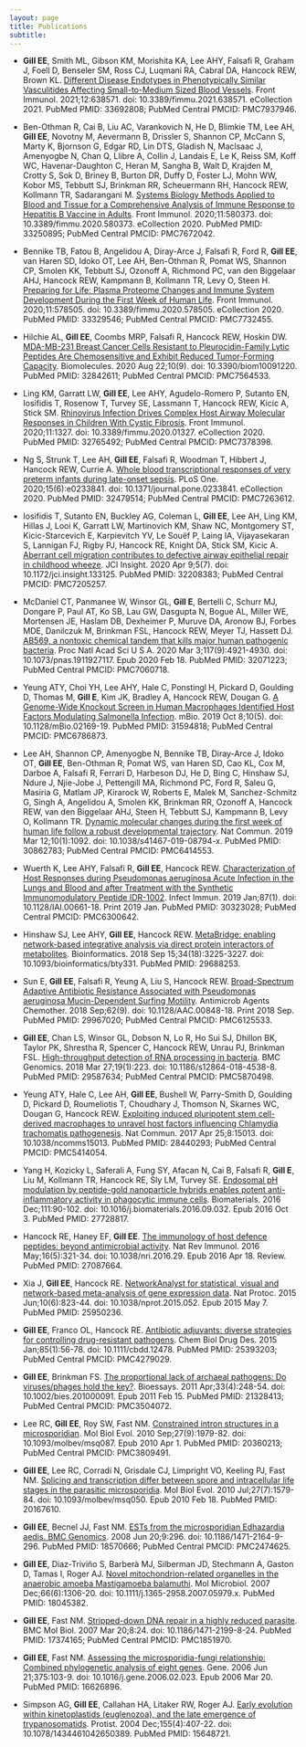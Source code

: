 ```yaml
---
layout: page
title: Publications
subtitle: 
---
```

- **Gill EE**, Smith ML, Gibson KM, Morishita KA, Lee AHY, Falsafi R, Graham J, Foell D, Benseler SM, Ross CJ, Luqmani RA, Cabral DA, Hancock REW, Brown KL. [Different Disease Endotypes in Phenotypically Similar Vasculitides Affecting Small-to-Medium Sized Blood Vessels](https://pubmed.ncbi.nlm.nih.gov/33692808/). Front Immunol. 2021;12:638571. doi: 10.3389/fimmu.2021.638571. eCollection 2021. PubMed PMID: 33692808; PubMed Central PMCID: PMC7937946.

- Ben-Othman R, Cai B, Liu AC, Varankovich N, He D, Blimkie TM, Lee AH, **Gill EE**, Novotny M, Aevermann B, Drissler S, Shannon CP, McCann S, Marty K, Bjornson G, Edgar RD, Lin DTS, Gladish N, Maclsaac J, Amenyogbe N, Chan Q, Llibre A, Collin J, Landais E, Le K, Reiss SM, Koff WC, Havenar-Daughton C, Heran M, Sangha B, Walt D, Krajden M, Crotty S, Sok D, Briney B, Burton DR, Duffy D, Foster LJ, Mohn WW, Kobor MS, Tebbutt SJ, Brinkman RR, Scheuermann RH, Hancock REW, Kollmann TR, Sadarangani M. [Systems Biology Methods Applied to Blood and Tissue for a Comprehensive Analysis of Immune Response to Hepatitis B Vaccine in Adults](https://pubmed.ncbi.nlm.nih.gov/33250895/). Front Immunol. 2020;11:580373. doi: 10.3389/fimmu.2020.580373. eCollection 2020. PubMed PMID: 33250895; PubMed Central PMCID: PMC7672042.

- Bennike TB, Fatou B, Angelidou A, Diray-Arce J, Falsafi R, Ford R, **Gill EE**, van Haren SD, Idoko OT, Lee AH, Ben-Othman R, Pomat WS, Shannon CP, Smolen KK, Tebbutt SJ, Ozonoff A, Richmond PC, van den Biggelaar AHJ, Hancock REW, Kampmann B, Kollmann TR, Levy O, Steen H. [Preparing for Life: Plasma Proteome Changes and Immune System Development During the First Week of Human Life](https://pubmed.ncbi.nlm.nih.gov/33329546/). Front Immunol. 2020;11:578505. doi: 10.3389/fimmu.2020.578505. eCollection 2020. PubMed PMID: 33329546; PubMed Central PMCID: PMC7732455.

- Hilchie AL, **Gill EE**, Coombs MRP, Falsafi R, Hancock REW, Hoskin DW. [MDA-MB-231 Breast Cancer Cells Resistant to Pleurocidin-Family Lytic Peptides Are Chemosensitive and Exhibit Reduced Tumor-Forming Capacity](https://pubmed.ncbi.nlm.nih.gov/32842611/). Biomolecules. 2020 Aug 22;10(9). doi: 10.3390/biom10091220. PubMed PMID: 32842611; PubMed Central PMCID: PMC7564533.

- Ling KM, Garratt LW, **Gill EE**, Lee AHY, Agudelo-Romero P, Sutanto EN, Iosifidis T, Rosenow T, Turvey SE, Lassmann T, Hancock REW, Kicic A, Stick SM. [Rhinovirus Infection Drives Complex Host Airway Molecular Responses in Children With Cystic Fibrosis](https://pubmed.ncbi.nlm.nih.gov/32765492/). Front Immunol. 2020;11:1327. doi: 10.3389/fimmu.2020.01327. eCollection 2020. PubMed PMID: 32765492; PubMed Central PMCID: PMC7378398.

- Ng S, Strunk T, Lee AH, **Gill EE**, Falsafi R, Woodman T, Hibbert J, Hancock REW, Currie A. [Whole blood transcriptional responses of very preterm infants during late-onset sepsis](https://pubmed.ncbi.nlm.nih.gov/32479514/). PLoS One. 2020;15(6):e0233841. doi: 10.1371/journal.pone.0233841. eCollection 2020. PubMed PMID: 32479514; PubMed Central PMCID: PMC7263612.

- Iosifidis T, Sutanto EN, Buckley AG, Coleman L, **Gill EE**, Lee AH, Ling KM, Hillas J, Looi K, Garratt LW, Martinovich KM, Shaw NC, Montgomery ST, Kicic-Starcevich E, Karpievitch YV, Le Souëf P, Laing IA, Vijayasekaran S, Lannigan FJ, Rigby PJ, Hancock RE, Knight DA, Stick SM, Kicic A. [Aberrant cell migration contributes to defective airway epithelial repair in childhood wheeze](https://pubmed.ncbi.nlm.nih.gov/32208383/). JCI Insight. 2020 Apr 9;5(7). doi: 10.1172/jci.insight.133125. PubMed PMID: 32208383; PubMed Central PMCID: PMC7205257.

- McDaniel CT, Panmanee W, Winsor GL, **Gill E**, Bertelli C, Schurr MJ, Dongare P, Paul AT, Ko SB, Lau GW, Dasgupta N, Bogue AL, Miller WE, Mortensen JE, Haslam DB, Dexheimer P, Muruve DA, Aronow BJ, Forbes MDE, Danilczuk M, Brinkman FSL, Hancock REW, Meyer TJ, Hassett DJ. [AB569, a nontoxic chemical tandem that kills major human pathogenic bacteria](https://pubmed.ncbi.nlm.nih.gov/32071223/). Proc Natl Acad Sci U S A. 2020 Mar 3;117(9):4921-4930. doi: 10.1073/pnas.1911927117. Epub 2020 Feb 18. PubMed PMID: 32071223; PubMed Central PMCID: PMC7060718.

- Yeung ATY, Choi YH, Lee AHY, Hale C, Ponstingl H, Pickard D, Goulding D, Thomas M, **Gill E**, Kim JK, Bradley A, Hancock REW, Dougan G. [A Genome-Wide Knockout Screen in Human Macrophages Identified Host Factors Modulating Salmonella Infection](https://pubmed.ncbi.nlm.nih.gov/31594818/). mBio. 2019 Oct 8;10(5). doi: 10.1128/mBio.02169-19. PubMed PMID: 31594818; PubMed Central PMCID: PMC6786873.

- Lee AH, Shannon CP, Amenyogbe N, Bennike TB, Diray-Arce J, Idoko OT, **Gill EE**, Ben-Othman R, Pomat WS, van Haren SD, Cao KL, Cox M, Darboe A, Falsafi R, Ferrari D, Harbeson DJ, He D, Bing C, Hinshaw SJ, Ndure J, Njie-Jobe J, Pettengill MA, Richmond PC, Ford R, Saleu G, Masiria G, Matlam JP, Kirarock W, Roberts E, Malek M, Sanchez-Schmitz G, Singh A, Angelidou A, Smolen KK, Brinkman RR, Ozonoff A, Hancock REW, van den Biggelaar AHJ, Steen H, Tebbutt SJ, Kampmann B, Levy O, Kollmann TR. [Dynamic molecular changes during the first week of human life follow a robust developmental trajectory](https://pubmed.ncbi.nlm.nih.gov/30862783/). Nat Commun. 2019 Mar 12;10(1):1092. doi: 10.1038/s41467-019-08794-x. PubMed PMID: 30862783; PubMed Central PMCID: PMC6414553.

- Wuerth K, Lee AHY, Falsafi R, **Gill EE**, Hancock REW. [Characterization of Host Responses during Pseudomonas aeruginosa Acute Infection in the Lungs and Blood and after Treatment with the Synthetic Immunomodulatory Peptide IDR-1002](https://pubmed.ncbi.nlm.nih.gov/30323028/). Infect Immun. 2019 Jan;87(1). doi: 10.1128/IAI.00661-18. Print 2019 Jan. PubMed PMID: 30323028; PubMed Central PMCID: PMC6300642.

- Hinshaw SJ, Lee AHY, **Gill EE**, Hancock REW. [MetaBridge: enabling network-based integrative analysis via direct protein interactors of metabolites](https://pubmed.ncbi.nlm.nih.gov/29688253/). Bioinformatics. 2018 Sep 15;34(18):3225-3227. doi: 10.1093/bioinformatics/bty331. PubMed PMID: 29688253.

- Sun E, **Gill EE**, Falsafi R, Yeung A, Liu S, Hancock REW. [Broad-Spectrum Adaptive Antibiotic Resistance Associated with Pseudomonas aeruginosa Mucin-Dependent Surfing Motility](https://pubmed.ncbi.nlm.nih.gov/29967020/). Antimicrob Agents Chemother. 2018 Sep;62(9). doi: 10.1128/AAC.00848-18. Print 2018 Sep. PubMed PMID: 29967020; PubMed Central PMCID: PMC6125533.

- **Gill EE**, Chan LS, Winsor GL, Dobson N, Lo R, Ho Sui SJ, Dhillon BK, Taylor PK, Shrestha R, Spencer C, Hancock REW, Unrau PJ, Brinkman FSL. [High-throughput detection of RNA processing in bacteria](https://pubmed.ncbi.nlm.nih.gov/29587634/). BMC Genomics. 2018 Mar 27;19(1):223. doi: 10.1186/s12864-018-4538-8. PubMed PMID: 29587634; PubMed Central PMCID: PMC5870498.

- Yeung ATY, Hale C, Lee AH, **Gill EE**, Bushell W, Parry-Smith D, Goulding D, Pickard D, Roumeliotis T, Choudhary J, Thomson N, Skarnes WC, Dougan G, Hancock REW. [Exploiting induced pluripotent stem cell-derived macrophages to unravel host factors influencing Chlamydia trachomatis pathogenesis](https://pubmed.ncbi.nlm.nih.gov/28440293/). Nat Commun. 2017 Apr 25;8:15013. doi: 10.1038/ncomms15013. PubMed PMID: 28440293; PubMed Central PMCID: PMC5414054.

- Yang H, Kozicky L, Saferali A, Fung SY, Afacan N, Cai B, Falsafi R, **Gill E**, Liu M, Kollmann TR, Hancock RE, Sly LM, Turvey SE. [Endosomal pH modulation by peptide-gold nanoparticle hybrids enables potent anti-inflammatory activity in phagocytic immune cells](https://pubmed.ncbi.nlm.nih.gov/27728817/). Biomaterials. 2016 Dec;111:90-102. doi: 10.1016/j.biomaterials.2016.09.032. Epub 2016 Oct 3. PubMed PMID: 27728817.

- Hancock RE, Haney EF, **Gill EE**. [The immunology of host defence peptides: beyond antimicrobial activity](https://pubmed.ncbi.nlm.nih.gov/27087664/). Nat Rev Immunol. 2016 May;16(5):321-34. doi: 10.1038/nri.2016.29. Epub 2016 Apr 18. Review. PubMed PMID: 27087664.

- Xia J, **Gill EE**, Hancock RE. [NetworkAnalyst for statistical, visual and network-based meta-analysis of gene expression data](https://pubmed.ncbi.nlm.nih.gov/25950236/). Nat Protoc. 2015 Jun;10(6):823-44. doi: 10.1038/nprot.2015.052. Epub 2015 May 7. PubMed PMID: 25950236.

- **Gill EE**, Franco OL, Hancock RE. [Antibiotic adjuvants: diverse strategies for controlling drug-resistant pathogens](https://pubmed.ncbi.nlm.nih.gov/25393203/). Chem Biol Drug Des. 2015 Jan;85(1):56-78. doi: 10.1111/cbdd.12478. PubMed PMID: 25393203; PubMed Central PMCID: PMC4279029.

- **Gill EE**, Brinkman FS. [The proportional lack of archaeal pathogens: Do viruses/phages hold the key?](https://pubmed.ncbi.nlm.nih.gov/21328413/). Bioessays. 2011 Apr;33(4):248-54. doi: 10.1002/bies.201000091. Epub 2011 Feb 15. PubMed PMID: 21328413; PubMed Central PMCID: PMC3504072.

- Lee RC, **Gill EE**, Roy SW, Fast NM. [Constrained intron structures in a microsporidian](https://pubmed.ncbi.nlm.nih.gov/20360213/). Mol Biol Evol. 2010 Sep;27(9):1979-82. doi: 10.1093/molbev/msq087. Epub 2010 Apr 1. PubMed PMID: 20360213; PubMed Central PMCID: PMC3809491.

- **Gill EE**, Lee RC, Corradi N, Grisdale CJ, Limpright VO, Keeling PJ, Fast NM. [Splicing and transcription differ between spore and intracellular life stages in the parasitic microsporidia](https://pubmed.ncbi.nlm.nih.gov/20167610/). Mol Biol Evol. 2010 Jul;27(7):1579-84. doi: 10.1093/molbev/msq050. Epub 2010 Feb 18. PubMed PMID: 20167610.

- **Gill EE**, Becnel JJ, Fast NM. [ESTs from the microsporidian Edhazardia aedis. BMC Genomics](https://pubmed.ncbi.nlm.nih.gov/18570666/). 2008 Jun 20;9:296. doi: 10.1186/1471-2164-9-296. PubMed PMID: 18570666; PubMed Central PMCID: PMC2474625.

- **Gill EE**, Diaz-Triviño S, Barberà MJ, Silberman JD, Stechmann A, Gaston D, Tamas I, Roger AJ. [Novel mitochondrion-related organelles in the anaerobic amoeba Mastigamoeba balamuthi](https://pubmed.ncbi.nlm.nih.gov/18045382/). Mol Microbiol. 2007 Dec;66(6):1306-20. doi: 10.1111/j.1365-2958.2007.05979.x. PubMed PMID: 18045382.

- **Gill EE**, Fast NM. [Stripped-down DNA repair in a highly reduced parasite](https://pubmed.ncbi.nlm.nih.gov/17374165/). BMC Mol Biol. 2007 Mar 20;8:24. doi: 10.1186/1471-2199-8-24. PubMed PMID: 17374165; PubMed Central PMCID: PMC1851970.

- **Gill EE**, Fast NM. [Assessing the microsporidia-fungi relationship: Combined phylogenetic analysis of eight genes](https://pubmed.ncbi.nlm.nih.gov/16626896/). Gene. 2006 Jun 21;375:103-9. doi: 10.1016/j.gene.2006.02.023. Epub 2006 Mar 20. PubMed PMID: 16626896.

- Simpson AG, **Gill EE**, Callahan HA, Litaker RW, Roger AJ. [Early evolution within kinetoplastids (euglenozoa), and the late emergence of trypanosomatids](https://pubmed.ncbi.nlm.nih.gov/15648721/). Protist. 2004 Dec;155(4):407-22. doi: 10.1078/1434461042650389. PubMed PMID: 15648721.
